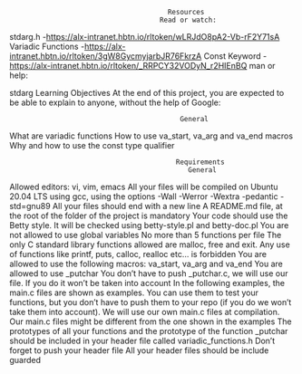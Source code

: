                                            Resources
                                         Read or watch:

stdarg.h -https://alx-intranet.hbtn.io/rltoken/wLRJdO8pA2-Vb-rF2Y71sA
Variadic Functions -https://alx-intranet.hbtn.io/rltoken/3gW8GycmyjarbJR76FkrzA
Const Keyword - https://alx-intranet.hbtn.io/rltoken/_RRPCY32VODyN_r2HIEnBQ
man or help:

stdarg
                                          Learning Objectives
At the end of this project, you are expected to be able to explain to anyone, without the help of Google:

                                              General
What are variadic functions
How to use va_start, va_arg and va_end macros
Why and how to use the const type qualifier

                                             Requirements
                                                General
Allowed editors: vi, vim, emacs
All your files will be compiled on Ubuntu 20.04 LTS using gcc, using the options -Wall -Werror -Wextra -pedantic -std=gnu89
All your files should end with a new line
A README.md file, at the root of the folder of the project is mandatory
Your code should use the Betty style. It will be checked using betty-style.pl and betty-doc.pl
You are not allowed to use global variables
No more than 5 functions per file
The only C standard library functions allowed are malloc, free and exit. Any use of functions like printf, puts, calloc, realloc etc… is forbidden
You are allowed to use the following macros: va_start, va_arg and va_end
You are allowed to use _putchar
You don’t have to push _putchar.c, we will use our file. If you do it won’t be taken into account
In the following examples, the main.c files are shown as examples. You can use them to test your functions, but you don’t have to push them to your repo (if you do we won’t take them into account). We will use our own main.c files at compilation. Our main.c files might be different from the one shown in the examples
The prototypes of all your functions and the prototype of the function _putchar should be included in your header file called variadic_functions.h
Don’t forget to push your header file
All your header files should be include guarded
